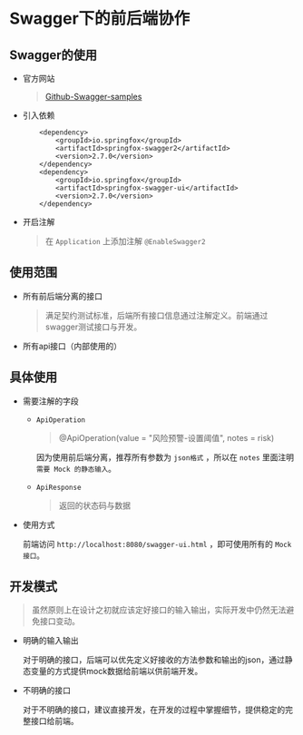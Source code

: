 # Swagger下的前后端协作

## Swagger的使用

- 官方网站

    > [Github-Swagger-samples](https://github.com/swagger-api/swagger-samples)

- 引入依赖

    ```
        <dependency>
            <groupId>io.springfox</groupId>
            <artifactId>springfox-swagger2</artifactId>
            <version>2.7.0</version>
        </dependency>
        <dependency>
            <groupId>io.springfox</groupId>
            <artifactId>springfox-swagger-ui</artifactId>
            <version>2.7.0</version>
        </dependency>
    ```

- 开启注解

    > 在 `Application` 上添加注解 `@EnableSwagger2`

## 使用范围

- 所有前后端分离的接口

    >满足契约测试标准，后端所有接口信息通过注解定义。前端通过swagger测试接口与开发。

- 所有api接口（内部使用的）

## 具体使用

- 需要注解的字段

    -  `ApiOperation`
    
        > @ApiOperation(value = "风险预警-设置阈值", notes = risk)

        因为使用前后端分离，推荐所有参数为 `json格式` ，所以在 `notes` 里面注明 `需要 Mock 的静态输入`。
    - `ApiResponse` 
    
        > 返回的状态码与数据

- 使用方式

    前端访问 `http://localhost:8080/swagger-ui.html` ，即可使用所有的 `Mock接口`。

## 开发模式

> 虽然原则上在设计之初就应该定好接口的输入输出，实际开发中仍然无法避免接口变动。

- 明确的输入输出

    对于明确的接口，后端可以优先定义好接收的方法参数和输出的json，通过静态变量的方式提供mock数据给前端以供前端开发。

- 不明确的接口

    对于不明确的接口，建议直接开发，在开发的过程中掌握细节，提供稳定的完整接口给前端。